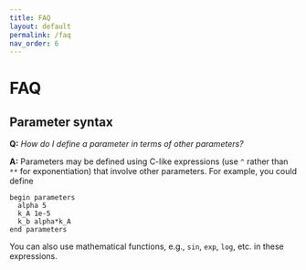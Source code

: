 ```yaml
---
title: FAQ
layout: default
permalink: /faq
nav_order: 6
---
```


# FAQ

## Parameter syntax

**Q:** *How do I define a parameter in terms of other parameters?*

**A:** Parameters may be defined using C-like expressions (use `^` rather than `**` for exponentiation) that involve other parameters. For example, you could define 
```
begin parameters
  alpha 5
  k_A 1e-5
  k_b alpha*k_A
end parameters
```
You can also use mathematical functions, e.g., `sin`, `exp`, `log`, etc. in these expressions. 
<!-- TODO: Reference to full list of supported functions -->


